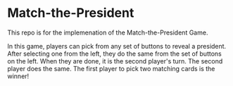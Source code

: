 # Match-the-President

This repo is for the implemenation of the Match-the-President Game.

In this game, players can pick from any set of buttons to reveal a president. After selecting one from the left, they do the same from the set of buttons on the left. When they are done, it is the second player's turn. 
The second player does the same. The first player to pick two matching cards is the winner!
